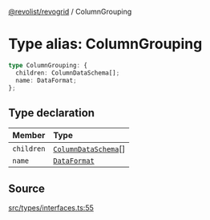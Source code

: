 [@revolist/revogrid](README.md) / ColumnGrouping

# Type alias: ColumnGrouping

```ts
type ColumnGrouping: {
  children: ColumnDataSchema[];
  name: DataFormat;
};
```

## Type declaration

| Member | Type |
| :------ | :------ |
| `children` | [`ColumnDataSchema`](Type.ColumnDataSchema.md)[] |
| `name` | [`DataFormat`](Type.DataFormat.md) |

## Source

[src/types/interfaces.ts:55](https://github.com/revolist/revogrid/blob/ace6403c43f42f0eb026a7e73c0ae179d3a4c66f/src/types/interfaces.ts#L55)
